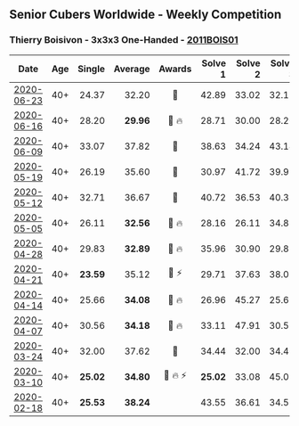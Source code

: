 ## Senior Cubers Worldwide - Weekly Competition
### Thierry Boisivon - 3x3x3 One-Handed - [2011BOIS01](https://www.worldcubeassociation.org/persons/2011BOIS01?event=333oh)

| Date | Age | Single | Average | Awards | Solve 1 | Solve 2 | Solve 3 | Solve 4 | Solve 5 | Video |
| :--: | :--: | --: | --: | :--: | --: | --: | --: | --: | --: | :-- |
| [2020-06-23](../../results/333oh/2020-06-23.md) | 40+ | 24.37 | 32.20 | 🥉 | 42.89 | 33.02 | 32.12 | 31.46 | 24.37 | [Link](https://www.facebook.com/events/722150235200875/permalink/725709858178246/) |
| [2020-06-16](../../results/333oh/2020-06-16.md) | 40+ | 28.20 | **29.96** | 🥈 🔥 | 28.71 | 30.00 | 28.20 | 31.18 | 35.17 | [Link](https://www.facebook.com/events/604103587178706/permalink/608762373379494/) |
| [2020-06-09](../../results/333oh/2020-06-09.md) | 40+ | 33.07 | 37.82 | 🥉 | 38.63 | 34.24 | 43.14 | 40.59 | 33.07 | [Link](https://www.facebook.com/events/903549840109576/permalink/908184629646097/) |
| [2020-05-19](../../results/333oh/2020-05-19.md) | 40+ | 26.19 | 35.60 | 🥉 | 30.97 | 41.72 | 39.97 | 26.19 | 35.86 | [Link](https://www.facebook.com/events/1880761498725633/permalink/1885800074888442/) |
| [2020-05-12](../../results/333oh/2020-05-12.md) | 40+ | 32.71 | 36.67 | 🥉 | 40.72 | 36.53 | 40.33 | 33.18 | 32.71 | [Link](https://www.facebook.com/events/546188069600739/permalink/550269032525976/) |
| [2020-05-05](../../results/333oh/2020-05-05.md) | 40+ | 26.11 | **32.56** | 🥈 🔥 | 28.16 | 26.11 | 34.86 | 55.25 | 34.65 | [Link](https://www.facebook.com/events/3313106775587396/permalink/3314531595444914/) |
| [2020-04-28](../../results/333oh/2020-04-28.md) | 40+ | 29.83 | **32.89** | 🥉 🔥 | 35.96 | 30.90 | 29.83 | 35.15 | 32.61 | [Link](https://www.facebook.com/events/535188653858103/permalink/536882240355411/) |
| [2020-04-21](../../results/333oh/2020-04-21.md) | 40+ | **23.59** | 35.12 | 🥈 ⚡ | 29.71 | 37.63 | 38.03 | **23.59** | 48.27 | [Link](https://www.facebook.com/events/880278499062375/permalink/882003692223189/) |
| [2020-04-14](../../results/333oh/2020-04-14.md) | 40+ | 25.66 | **34.08** | 🥈 🔥 | 26.96 | 45.27 | 25.66 | 37.21 | 38.08 | [Link](https://www.facebook.com/events/982619255468618/permalink/986831878380689/) |
| [2020-04-07](../../results/333oh/2020-04-07.md) | 40+ | 30.56 | **34.18** | 🥈 🔥 | 33.11 | 47.91 | 30.56 | 37.09 | 32.34 | [Link](https://www.facebook.com/events/682716079141575/permalink/686811572065359/) |
| [2020-03-24](../../results/333oh/2020-03-24.md) | 40+ | 32.00 | 37.62 | 🥉 | 34.44 | 32.00 | 34.40 | 44.03 | DNF | [Link](https://www.facebook.com/events/212335450005639/permalink/216598292912688/) |
| [2020-03-10](../../results/333oh/2020-03-10.md) | 40+ | **25.02** | **34.80** | 🥈 🔥 ⚡ | **25.02** | 33.08 | 45.05 | 40.78 | 30.55 | [Link](https://www.facebook.com/events/684510792316675/permalink/687069845394103/) |
| [2020-02-18](../../results/333oh/2020-02-18.md) | 40+ | **25.53** | **38.24** |  | 43.55 | 36.61 | 34.56 | **25.53** | 53.96 | [Link](https://www.facebook.com/events/1618332754973681/permalink/1621555787984711/) |


<!-- Global site tag (gtag.js) - Google Analytics -->
<script async src="https://www.googletagmanager.com/gtag/js?id=UA-86348435-3"></script>
<script>window.dataLayer = window.dataLayer || []; function gtag() {dataLayer.push(arguments);} gtag('js', new Date()); gtag('config', 'UA-86348435-3');</script>
